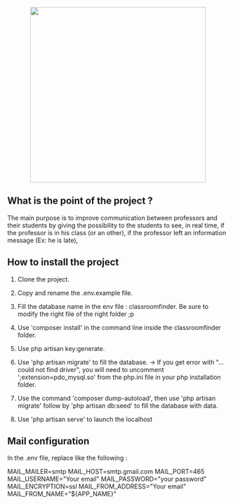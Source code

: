 <p align="center"><img src="https://res.cloudinary.com/dtfbvvkyp/image/upload/v1566331377/laravel-logolockup-cmyk-red.svg" width="400"></p>

## What is the point of the project ?

The main purpose is to improve communication between professors and their students by giving the possibility to the students to see, in real time, 
if the professor is in his class (or an other), 
if the professor left an information message (Ex: he is late),


## How to install the project

1. Clone the project.

2. Copy and rename the .env.example file.

3. Fill the database name in the env file : classroomfinder.
    Be sure to modify the right file of the right folder ;p

4. Use 'composer install' in the command line  inside the classroomfinder folder.

5. Use php artisan key:generate.

6. Use 'php artisan migrate' to fill the database.
    -> If you get error with "... could not find driver", you will need to uncomment ';extension=pdo_mysql.so' from the php.ini file in your php installation folder.

7. Use the command 'composer dump-autoload', then use 
    'php artisan migrate' follow by 'php artisan db:seed' to fill the database with data.
    
8. Use 'php artisan serve' to launch the localhost


## Mail configuration

In the .env file, replace like the following :

MAIL_MAILER=smtp
MAIL_HOST=smtp.gmail.com
MAIL_PORT=465
MAIL_USERNAME="Your email"
MAIL_PASSWORD="your password"
MAIL_ENCRYPTION=ssl
MAIL_FROM_ADDRESS="Your email"
MAIL_FROM_NAME="${APP_NAME}"
